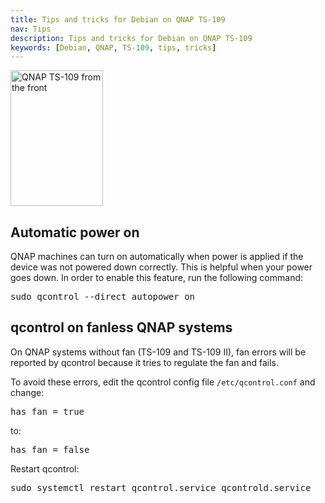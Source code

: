 ```yaml
---
title: Tips and tricks for Debian on QNAP TS-109
nav: Tips
description: Tips and tricks for Debian on QNAP TS-109
keywords: [Debian, QNAP, TS-109, tips, tricks]
---
```


<div class="right">
<img src = "../images/r_ts109_front.jpg" class="border" alt="QNAP TS-109 from the front" width="148" height="217" />
</div>

<h2 id="autopower">Automatic power on</h2>

QNAP machines can turn on automatically when power is applied if the device
was not powered down correctly.  This is helpful when your power goes down.
In order to enable this feature, run the following command:

<div class="code">
<pre>
sudo qcontrol --direct autopower on
</pre>
</div>

<h2 id="Fanless">qcontrol on fanless QNAP systems</h2>

On QNAP systems without fan (TS-109 and TS-109 II), fan errors will be
reported by qcontrol because it tries to regulate the fan and fails.

To avoid these errors, edit the qcontrol config file `/etc/qcontrol.conf`
and change:

<div class="code">
<pre>
has_fan = true
</pre>
</div>

to:

<div class="code">
<pre>
has_fan = false
</pre>
</div>

Restart qcontrol:

<div class="code">
<pre>
sudo systemctl restart qcontrol.service qcontrold.service
</pre>
</div>

